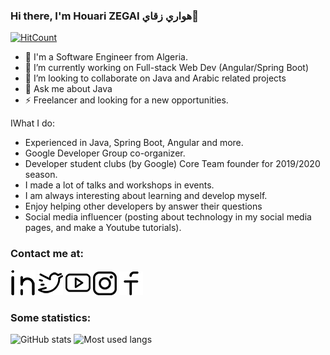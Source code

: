 ### Hi there, I'm Houari ZEGAI هواري زقاي👋
[![HitCount](http://hits.dwyl.com/HouariZegai/HouariZegai.svg)](http://hits.dwyl.com/HouariZegai/HouariZegai)

- 🌱 I'm a Software Engineer from Algeria.
- 🔭 I’m currently working on Full-stack Web Dev (Angular/Spring Boot)
- 👯 I’m looking to collaborate on Java and Arabic related projects
- 💬 Ask me about Java
- ⚡ Freelancer and looking for a new opportunities.

IWhat I do:
- Experienced in Java, Spring Boot, Angular and more.  
- Google Developer Group co-organizer.
- Developer student clubs (by Google) Core Team founder for 2019/2020 season.
- I made a lot of talks and workshops in events.
- I am always interesting about learning and develop myself.
- Enjoy helping other developers by answer their questions
- Social media influencer (posting about technology in my social media pages, and make a Youtube tutorials).

### Contact me at:

[![linkedin icon](icons/linkedin.png)](https://linkedin.com/in/HouariZegai)
[![twitter icon](icons/twitter.png)](https://twitter.com/HouariZegai)
[![youtube icon](icons/youtube.png)](https://youtube.com/HouariZegai)
[![instagram icon](icons/instagram.png)](https://instagram.com/HouariZegai)
[![facebook icon](icons/facebook.png)](https://facebook.com/ZegaiBlog)

### Some statistics:

![GitHub stats](https://github-readme-stats.vercel.app/api?username=HouariZegai&show_icons=true)
![Most used langs](https://github-readme-stats.vercel.app/api/top-langs/?username=houarizegai&layout=compact)